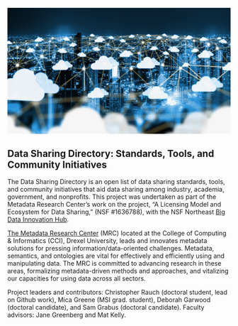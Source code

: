![Data Image](assets/img/front_image.jpg)

## Data Sharing Directory: Standards, Tools, and Community Initiatives

The Data Sharing Directory is an open list of data sharing standards, tools, and community initiatives that aid data sharing among industry, academia, government, and nonprofits. This project was undertaken as part of the Metadata Research Center’s work on the project, “A Licensing Model and Ecosystem for Data Sharing,” (NSF #1636788), with the NSF Northeast [Big Data Innovation Hub](https://nebigdatahub.org/).

[The Metadata Research Center](https://cci.drexel.edu/mrc/) (MRC) located at the College of Computing & Informatics (CCI), Drexel University, leads and innovates metadata solutions for pressing information/data-oriented challenges. Metadata, semantics, and ontologies are vital for effectively and efficiently using and manipulating data. The MRC is committed to advancing research in these areas, formalizing metadata-driven methods and approaches, and vitalizing our capacities for using data across all sectors.

Project leaders and contributors: Christopher Rauch (doctoral student, lead on Github work), Mica Greene (MSI grad. student), Deborah Garwood (doctoral candidate), and Sam Grabus (doctoral candidate). Faculty advisors: Jane Greenberg and Mat Kelly.
